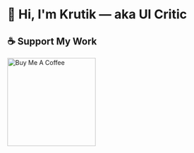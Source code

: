 # 👋 Hi, I'm Krutik — aka **UI Critic**  

## ☕ Support My Work

<a href="https://www.buymeacoffee.com/krutikkkkkkkkk">
  <img src="https://cdn.buymeacoffee.com/buttons/v2/default-yellow.png" width="200" alt="Buy Me A Coffee" />
</a>
